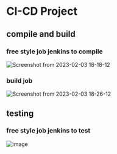 # CI-CD Project
## compile and build
### free style job jenkins to compile
![Screenshot from 2023-02-03 18-18-12](https://user-images.githubusercontent.com/58703269/216654455-ece9dcf3-4e44-4246-a139-02b5b54f6383.png)
### build job 
![Screenshot from 2023-02-03 18-26-12](https://user-images.githubusercontent.com/58703269/216655172-b1273486-7dc2-4d43-83d9-0142c1f4c6c6.png)
## testing
### free style job jenkins to test
![image](https://user-images.githubusercontent.com/58703269/216656803-bb353283-fc2a-4c98-aa48-75cd2d603fb0.png)



